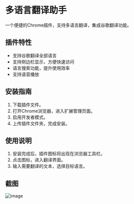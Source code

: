 # 多语言翻译助手

一个便捷的Chrome插件，支持多语言翻译，集成谷歌翻译功能。

## 插件特性

- 支持谷歌翻译全部语言
- 支持侧边栏显示，方便快速访问
- 语言搜索功能，提升使用效率
- 支持语音播放

## 安装指南

1. 下载插件文件。
2. 打开Chrome浏览器，进入扩展管理页面。
3. 启用开发者模式。
4. 上传插件文件夹，完成安装。

## 使用说明

1. 安装完成后，插件图标将出现在浏览器工具栏。
2. 点击图标，进入翻译界面。
3. 输入需要翻译的文本，选择目标语言。

## 截图

![image](https://github.com/user-attachments/assets/7ed10acf-16bc-4d29-840a-eb34e69ca28b)
